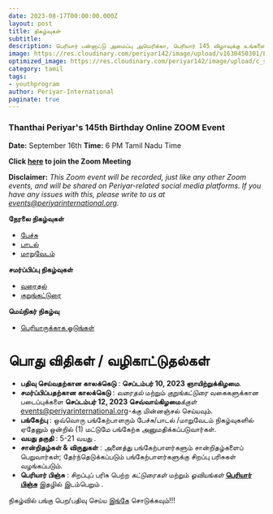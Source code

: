 ```yaml
---
date: 2023-08-17T00:00:00.000Z
layout: post
title: நிகழ்வுகள்
subtitle:
description: பெரியார் பன்னாட்டு அமைப்பு அமெரிக்கா, பெரியார் 145 விழாவுக்கு உங்களை அன்புடன் வரவேற்கிறது.
image: https://res.cloudinary.com/periyar142/image/upload/v1630450301/Events_v5cbtp.jpg
optimized_image: https://res.cloudinary.com/periyar142/image/upload/c_scale,w_380/v1630450301/Events_v5cbtp.jpg
category: tamil
tags:
- youthprogram
author: Periyar-International
paginate: true
---
```

### Thanthai Periyar's 145th Birthday Online ZOOM Event

**Date:** September 16th 
**Time:** 6 PM Tamil Nadu Time

**Click [here](https://us02web.zoom.us/j/89321425214?pwd=MEJmdjhZNEJDZHMzRmdXVFU4QnlBQT09) to join the Zoom Meeting**

**Disclaimer:** *This Zoom event will be recorded, just like any other Zoom events, and will be shared on Periyar-related social media platforms. If you have any issues with this, please write to us at [events@periyarinternational.org](mailto:events@periyarinternational.org).*

**நேரலை நிகழ்வுகள்**

* [பேச்சு](/tamil-Quote/)
* [பாடல்](/tamil-padal/)
* [மாறுவேடம்](/tamil-maruvedam/)

**சமர்ப்பிப்பு நிகழ்வுகள்**

* [வரைதல்](/tamil-Oviyam/)
* [குறுங்கட்டுரை](/tamil-katturai/)

**மெய்நிகர் நிகழ்வு**

* [பெரியாருக்காக ஓடுங்கள்](/tamil-runforperiyar/)

# பொது விதிகள் / வழிகாட்டுதல்கள்

- **பதிவு செய்வதற்கான காலக்கெடு** : **செப்டம்பர் 10, 2023 ஞாயிற்றுக்கிழமை**.
- **சமர்ப்பிப்பதற்கான காலக்கெடு** : *வரைதல்* மற்றும் *குறுங்கட்டுரை* வகைகளுக்கான படைப்புக்களை **செப்டம்பர் 12, 2023 செவ்வாய்கிழமை***க்குள்* [events@periyarinternational.org](mailto:events@periyarinternational.org)-க்கு மின்னஞ்சல் செய்யவும்.
- **பங்கேற்பு** : ஒவ்வொரு பங்கேற்பாளரும் பேச்சு/பாடல் /மாறுவேடம் நிகழ்வுகளில் ஏதேனும் ஒன்றில் (1) மட்டுமே பங்கேற்க அனுமதிக்கப்படுவார்கள்.
- **வயது தகுதி** : 5-21 வயது .
- **சான்றிதழ்கள் & விருதுகள்** : அனைத்து பங்கேற்பாளர்களும் சான்றிதழ்களைப் பெறுவார்கள்; தேர்ந்தெடுக்கப்படும் பங்கேற்பாளர்களுக்கு சிறப்பு பரிசுகள் வழங்கப்படும்.
- **பெரியார் பிஞ்சு** : சிறப்புப் பரிசு பெற்ற *கட்டுரைகள்* மற்றும் *ஓவியங்கள்* [**பெரியார் பிஞ்சு**](https://periyarpinju.com/) இதழில் இடம்பெறும் .

நிகழ்வில் பங்கு பெற/பதிவு செய்ய [இங்கே](/tamil-register/) சொடுக்கவும்!!!
